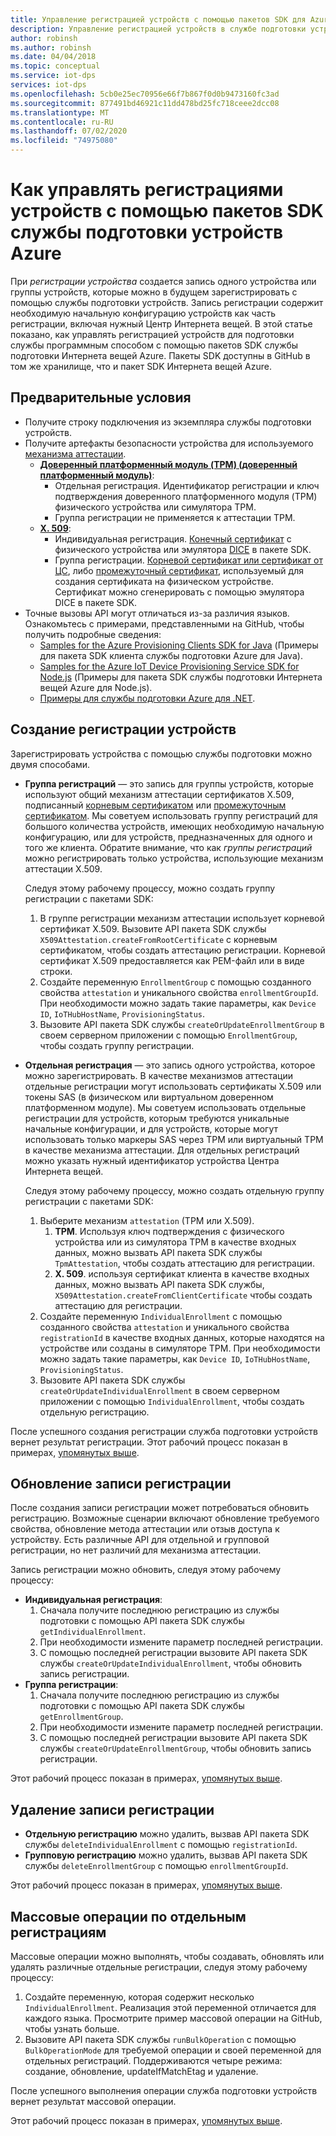 ```yaml
---
title: Управление регистрацией устройств с помощью пакетов SDK для Azure DP
description: Управление регистрацией устройств в службе подготовки устройств для центра Интернета вещей с помощью пакетов SDK для служб
author: robinsh
ms.author: robinsh
ms.date: 04/04/2018
ms.topic: conceptual
ms.service: iot-dps
services: iot-dps
ms.openlocfilehash: 5cb0e25ec70956e66f7b867f0d0b9473160fc3ad
ms.sourcegitcommit: 877491bd46921c11dd478bd25fc718ceee2dcc08
ms.translationtype: MT
ms.contentlocale: ru-RU
ms.lasthandoff: 07/02/2020
ms.locfileid: "74975080"
---
```

# <a name="how-to-manage-device-enrollments-with-azure-device-provisioning-service-sdks"></a>Как управлять регистрациями устройств с помощью пакетов SDK службы подготовки устройств Azure
При *регистрации устройства* создается запись одного устройства или группы устройств, которые можно в будущем зарегистрировать с помощью службы подготовки устройств. Запись регистрации содержит необходимую начальную конфигурацию устройств как часть регистрации, включая нужный Центр Интернета вещей. В этой статье показано, как управлять регистрацией устройств для подготовки службы программным способом с помощью пакетов SDK службы подготовки Интернета вещей Azure.  Пакеты SDK доступны в GitHub в том же хранилище, что и пакет SDK Интернета вещей Azure.

## <a name="prerequisites"></a>Предварительные условия
* Получите строку подключения из экземпляра службы подготовки устройств.
* Получите артефакты безопасности устройства для используемого [механизма аттестации](concepts-security.md#attestation-mechanism).
    * [**Доверенный платформенный модуль (TPM) (доверенный платформенный модуль)**](/azure/iot-dps/concepts-security#trusted-platform-module):
        * Отдельная регистрация. Идентификатор регистрации и ключ подтверждения доверенного платформенного модуля (TPM) физического устройства или симулятора TPM.
        * Группа регистрации не применяется к аттестации TPM.
    * [**X. 509**](/azure/iot-dps/concepts-security):
        * Индивидуальная регистрация. [Конечный сертификат](/azure/iot-dps/concepts-security) с физического устройства или эмулятора [DICE](https://azure.microsoft.com/blog/azure-iot-supports-new-security-hardware-to-strengthen-iot-security/) в пакете SDK.
        * Группа регистрации. [Корневой сертификат или сертификат от ЦС](/azure/iot-dps/concepts-security#root-certificate), либо [промежуточный сертификат](/azure/iot-dps/concepts-security#intermediate-certificate), используемый для создания сертификата на физическом устройстве.  Сертификат можно сгенерировать с помощью эмулятора DICE в пакете SDK.
* Точные вызовы API могут отличаться из-за различия языков. Ознакомьтесь с примерами, представленными на GitHub, чтобы получить подробные сведения:
   * [Samples for the Azure Provisioning Clients SDK for Java](https://github.com/Azure/azure-iot-sdk-java/tree/master/provisioning/provisioning-samples) (Примеры для пакета SDK клиента службы подготовки Azure для Java).
   * [Samples for the Azure IoT Device Provisioning Service SDK for Node.js](https://github.com/Azure/azure-iot-sdk-node/tree/master/provisioning/service/samples) (Примеры для пакета SDK службы подготовки Интернета вещей Azure для Node.js).
   * [Примеры для службы подготовки Azure для .NET](https://github.com/Azure/azure-iot-sdk-csharp/tree/master/provisioning/service/samples).

## <a name="create-a-device-enrollment"></a>Создание регистрации устройств
Зарегистрировать устройства с помощью службы подготовки можно двумя способами.

* **Группа регистраций** — это запись для группы устройств, которые используют общий механизм аттестации сертификатов X.509, подписанный [корневым сертификатом](https://docs.microsoft.com/azure/iot-dps/concepts-security#root-certificate) или [промежуточным сертификатом](https://docs.microsoft.com/azure/iot-dps/concepts-security#intermediate-certificate). Мы советуем использовать группу регистраций для большого количества устройств, имеющих необходимую начальную конфигурацию, или для устройств, предназначенных для одного и того же клиента. Обратите внимание, что как *группы регистраций* можно регистрировать только устройства, использующие механизм аттестации X.509. 

    Следуя этому рабочему процессу, можно создать группу регистрации с пакетами SDK:

    1. В группе регистрации механизм аттестации использует корневой сертификат X.509.  Вызовите API пакета SDK службы ```X509Attestation.createFromRootCertificate``` с корневым сертификатом, чтобы создать аттестацию регистрации.  Корневой сертификат X.509 предоставляется как PEM-файл или в виде строки.
    1. Создайте переменную ```EnrollmentGroup``` с помощью созданного свойства ```attestation``` и уникального свойства ```enrollmentGroupId```.  При необходимости можно задать такие параметры, как ```Device ID```, ```IoTHubHostName```, ```ProvisioningStatus```.
    2. Вызовите API пакета SDK службы ```createOrUpdateEnrollmentGroup``` в своем серверном приложении с помощью ```EnrollmentGroup```, чтобы создать группу регистрации.

* **Отдельная регистрация** — это запись одного устройства, которое можно зарегистрировать. В качестве механизмов аттестации отдельные регистрации могут использовать сертификаты X.509 или токены SAS (в физическом или виртуальном доверенном платформенном модуле). Мы советуем использовать отдельные регистрации для устройств, которым требуются уникальные начальные конфигурации, и для устройств, которые могут использовать только маркеры SAS через TPM или виртуальный TPM в качестве механизма аттестации. Для отдельных регистраций можно указать нужный идентификатор устройства Центра Интернета вещей.

    Следуя этому рабочему процессу, можно создать отдельную группу регистрации с пакетами SDK:
    
    1. Выберите механизм ```attestation``` (TPM или X.509).
        1. **TPM**. Используя ключ подтверждения с физического устройства или из симулятора TPM в качестве входных данных, можно вызвать API пакета SDK службы ```TpmAttestation```, чтобы создать аттестацию для регистрации. 
        2. **X. 509**. используя сертификат клиента в качестве входных данных, можно вызвать API пакета SDK службы, ```X509Attestation.createFromClientCertificate``` чтобы создать аттестацию для регистрации.
    2. Создайте переменную ```IndividualEnrollment``` с помощью созданного свойства ```attestation``` и уникального свойства ```registrationId``` в качестве входных данных, которые находятся на устройстве или созданы в симуляторе TPM.  При необходимости можно задать такие параметры, как ```Device ID```, ```IoTHubHostName```, ```ProvisioningStatus```.
    3. Вызовите API пакета SDK службы ```createOrUpdateIndividualEnrollment``` в своем серверном приложении с помощью ```IndividualEnrollment```, чтобы создать отдельную регистрацию.

После успешного создания регистрации служба подготовки устройств вернет результат регистрации. Этот рабочий процесс показан в примерах, [упомянутых выше](#prerequisites).

## <a name="update-an-enrollment-entry"></a>Обновление записи регистрации

После создания записи регистрации может потребоваться обновить регистрацию.  Возможные сценарии включают обновление требуемого свойства, обновление метода аттестации или отзыв доступа к устройству.  Есть различные API для отдельной и групповой регистрации, но нет различий для механизма аттестации.

Запись регистрации можно обновить, следуя этому рабочему процессу:
* **Индивидуальная регистрация**:
    1. Сначала получите последнюю регистрацию из службы подготовки с помощью API пакета SDK службы ```getIndividualEnrollment```.
    2. При необходимости измените параметр последней регистрации. 
    3. С помощью последней регистрации вызовите API пакета SDK службы ```createOrUpdateIndividualEnrollment```, чтобы обновить запись регистрации.
* **Группа регистрации**:
    1. Сначала получите последнюю регистрацию из службы подготовки с помощью API пакета SDK службы ```getEnrollmentGroup```.
    2. При необходимости измените параметр последней регистрации.
    3. С помощью последней регистрации вызовите API пакета SDK службы ```createOrUpdateEnrollmentGroup```, чтобы обновить запись регистрации.

Этот рабочий процесс показан в примерах, [упомянутых выше](#prerequisites).

## <a name="remove-an-enrollment-entry"></a>Удаление записи регистрации

* **Отдельную регистрацию** можно удалить, вызвав API пакета SDK службы ```deleteIndividualEnrollment``` с помощью ```registrationId```.
* **Групповую регистрацию** можно удалить, вызвав API пакета SDK службы ```deleteEnrollmentGroup``` с помощью ```enrollmentGroupId```.

Этот рабочий процесс показан в примерах, [упомянутых выше](#prerequisites).

## <a name="bulk-operation-on-individual-enrollments"></a>Массовые операции по отдельным регистрациям

Массовые операции можно выполнять, чтобы создавать, обновлять или удалять различные отдельные регистрации, следуя этому рабочему процессу:

1. Создайте переменную, которая содержит несколько ```IndividualEnrollment```.  Реализация этой переменной отличается для каждого языка.  Просмотрите пример массовой операции на GitHub, чтобы узнать больше.
2. Вызовите API пакета SDK службы ```runBulkOperation``` с помощью ```BulkOperationMode``` для требуемой операции и своей переменной для отдельных регистраций. Поддерживаются четыре режима: создание, обновление, updateIfMatchEtag и удаление.

После успешного выполнения операции служба подготовки устройств вернет результат массовой операции.

Этот рабочий процесс показан в примерах, [упомянутых выше](#prerequisites).
